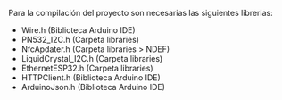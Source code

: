 Para la compilación del proyecto son necesarias las siguientes librerias:

- Wire.h (Biblioteca Arduino IDE)
- PN532_I2C.h (Carpeta libraries)
- NfcApdater.h (Carpeta libraries > NDEF)
- LiquidCrystal_I2C.h (Carpeta libraries)
- EthernetESP32.h (Carpeta libraries)
- HTTPClient.h (Biblioteca Arduino IDE)
- ArduinoJson.h (Biblioteca Arduino IDE)
